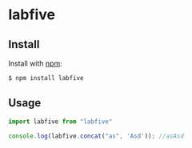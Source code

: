 # labfive

## Install

Install with [npm](https://www.npmjs.com/):

```sh
$ npm install labfive
```

## Usage

```js
import labfive from "labfive"

console.log(labfive.concat("as", 'Asd')); //asAsd
```
